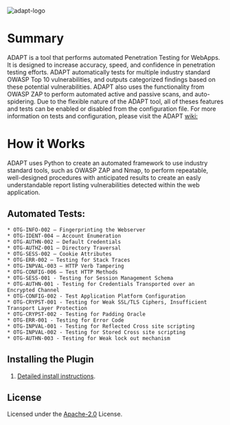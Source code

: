 ![adapt-logo](https://user-images.githubusercontent.com/35819157/45054351-ab29f900-b05a-11e8-9db5-0cced6428ff2.png)


# Summary
ADAPT is a tool that performs automated Penetration Testing for WebApps. It is designed to increase accuracy, speed, and confidence in penetration testing efforts. ADAPT automatically tests for multiple industry standard OWASP Top 10 vulnerabilities, and outputs categorized findings based on these potential vulnerabilities. ADAPT also uses the functionality from OWASP ZAP to perform automated active and passive scans, and auto-spidering. Due to the flexible nature of the ADAPT tool, all of theses features and tests can be enabled or disabled from the configuration file. For more information on tests and configuration, please visit the ADAPT [wiki:](https://github.com/secdec/ADAPT/wiki)


# How it Works
ADAPT uses Python to create an automated framework to use industry standard tools, such as OWASP ZAP and Nmap, to perform repeatable, well-designed procedures with anticipated results to create an easly understandable report listing vulnerabilities detected within the web application.

## Automated Tests:
    * OTG-INFO-002 – Fingerprinting the Webserver
    * OTG-IDENT-004 – Account Enumeration
    * OTG-AUTHN-002 – Default Credentials
    * OTG-AUTHZ-001 – Directory Traversal
    * OTG-SESS-002 – Cookie Attributes
    * OTG-ERR-002 – Testing for Stack Traces
    * OTG-INPVAL-003 – HTTP Verb Tampering
    * OTG-CONFIG-006 – Test HTTP Methods
    * OTG-SESS-001 - Testing for Session Management Schema
    * OTG-AUTHN-001 - Testing for Credentials Transported over an Encrypted Channel
    * OTG-CONFIG-002 - Test Application Platform Configuration
    * OTG-CRYPST-001 - Testing for Weak SSL/TLS Ciphers, Insufficient Transport Layer Protection
    * OTG-CRYPST-002 - Testing for Padding Oracle
    * OTG-ERR-001 - Testing for Error Code
    * OTG-INPVAL-001 - Testing for Reflected Cross site scripting
    * OTG-INPVAL-002 - Testing for Stored Cross site scripting
    * OTG-AUTHN-003 - Testing for Weak lock out mechanism

## Installing the Plugin
1. [Detailed install instructions](https://github.com/secdec/ADAPT/wiki/Installation).


## License
Licensed under the [Apache-2.0](https://github.com/secdec/ADAPT/blob/master/LICENSE) License.


